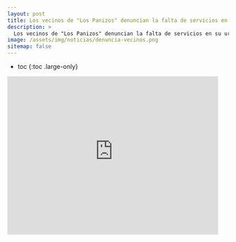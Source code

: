 ```yaml
---
layout: post
title: Los vecinos de "Los Panizos" denuncian la falta de servicios en su urbanización.
description: >
  Los vecinos de "Los Panizos" denuncian la falta de servicios en su urbanización.
image: /assets/img/noticias/denuncia-vecinos.png
sitemap: false
---
```


* toc
{:toc .large-only}

<iframe width="480" height="360" src="https://video-ecv1-1.xx.fbcdn.net/v/t42.1790-2/10000000_885546368698337_9020475669088116730_n.mp4" frameborder="0"> </iframe>

